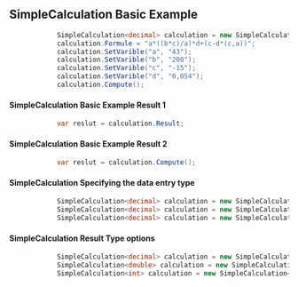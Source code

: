 
## SimpleCalculation Basic Example

```c#
            SimpleCalculation<decimal> calculation = new SimpleCalculation<decimal>();
            calculation.Formule = "a*((b*c)/a)*d+(c-d*(c,a))";
            calculation.SetVarible("a", "43");
            calculation.SetVarible("b", "200");
            calculation.SetVarible("c", "-15");
            calculation.SetVarible("d", "0,054");
            calculation.Compute();
```
#### SimpleCalculation Basic Example Result 1
```c#
            var reslut = calculation.Result;
```
#### SimpleCalculation Basic Example Result 2
```c#
            var reslut = calculation.Compute();
```
#### SimpleCalculation Specifying the data entry type
```c#
            SimpleCalculation<decimal> calculation = new SimpleCalculation<decimal>(FxCalc.Enums.InputType.Double);
            SimpleCalculation<decimal> calculation = new SimpleCalculation<decimal>(FxCalc.Enums.InputType.Decimal);
            SimpleCalculation<decimal> calculation = new SimpleCalculation<decimal>(FxCalc.Enums.InputType.Int);
```
#### SimpleCalculation Result Type options
```c#
            SimpleCalculation<decimal> calculation = new SimpleCalculation<decimal>();
            SimpleCalculation<double> calculation = new SimpleCalculation<double>();
            SimpleCalculation<int> calculation = new SimpleCalculation<int>();
```
